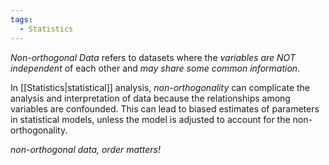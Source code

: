```yaml
---
tags:
  - Statistics
---
```

*Non-orthogonal Data* refers to datasets where the *variables are NOT independent* of each other and *may share some common information*.

In [[Statistics|statistical]] analysis, *non-orthogonality* can complicate the analysis and interpretation of data because the relationships among variables are confounded. This can lead to biased estimates of parameters in statistical models, unless the model is adjusted to account for the non-orthogonality.

*non-orthogonal data, order matters!*